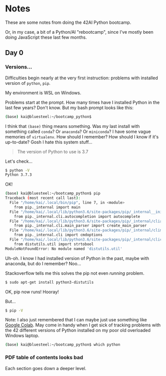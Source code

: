 # Notes

These are some notes from doing the 42AI Python bootcamp.

Or, in my case, a bit of a Python/AI "rebootcamp", since I've mostly been doing JavaScript these last few months.

## Day 0

### Versions...

Difficulties begin nearly at the very first instruction:  problems with installed version of `python`, `pip`.

My environment is WSL on Windows.

Problems start at the prompt. How many times have I installed Python in the last few years? Don't know. But my bash prompt looks like this:

```bash
(base) kai@bluesteel:~/bootcamp_python$ 
```

I think that `(base)` thing means something. Was my last install with something called `conda`? Or `anaconda`? Or `miniconda`? I have some vague memories of `virtualenv`. How should I remember? How should I know if it's up-to-date? Gosh I hate this system stuff...

> The version of Python to use is 3.7

Let's check...

```bash
$ python -V
Python 3.7.3
```

OK!

```bash
(base) kai@bluesteel:~/bootcamp_python$ pip
Traceback (most recent call last):
  File "/home/kai/.local/bin/pip", line 7, in <module>
    from pip._internal import main
  File "/home/kai/.local/lib/python3.6/site-packages/pip/_internal__init__.py", line 40, in <module>
    from pip._internal.cli.autocompletion import autocomplete
  File "/home/kai/.local/lib/python3.6/site-packages/pip/_internal/cliautocompletion.py", line 8, in <module>
    from pip._internal.cli.main_parser import create_main_parser
  File "/home/kai/.local/lib/python3.6/site-packages/pip/_internal/climain_parser.py", line 7, in <module>
    from pip._internal.cli import cmdoptions
  File "/home/kai/.local/lib/python3.6/site-packages/pip/_internal/clicmdoptions.py", line 15, in <module>
    from distutils.util import strtobool
ModuleNotFoundError: No module named 'distutils.util'
```

Uh-oh. I know I had installed version of Python in the past, maybe with anaconda, but do I remember? Noo...

Stackoverflow tells me this solves the pip not even _running_ problem.

```bash
$ sudo apt-get install python3-distutils
```

OK, pip now runs! Hooray!

But...

```bash
$ pip -V                                                                                                                               pip 19.2.3 from /home/kai/.local/lib/python3.6/site-packages/pip (python 3.6) 
```

Note: I also just remembered that I can maybe just use something like [Google Colab](https://colab.research.google.com/). May come in handy when I get sick of tracking problems with the 42 different versions of Python installed on my poor old overloaded Windows laptop.

```bash
(base) kai@bluesteel:~/bootcamp_python$ which python                                                                                                                                                              /home/kai/anaconda3/bin/python                                                                                                                                                                                    (base) kai@bluesteel:~/bootcamp_python$ which pip                                                                                                                                                                 /home/kai/.local/bin/pip                                                                                                                                                                                          (base) kai@bluesteel:~/bootcamp_python$ python -V                                                                                                                                                                 Python 3.7.3                                                                                                                                                                                                      (base) kai@bluesteel:~/bootcamp_python$ which python                                                                                                                                                              /home/kai/anaconda3/bin/python                                                                                                                                                                                    (base) kai@bluesteel:~/bootcamp_python$ pip -V                                                                                                                                                                    pip 19.2.3 from /home/kai/.local/lib/python3.6/site-packages/pip (python 3.6)                                                                                                                                     (base) kai@bluesteel:~/bootcamp_python$ /home/kai/anaconda3/bin/pip -V                                                                                                                                            pip 19.3.1 from /home/kai/anaconda3/lib/python3.7/site-packages/pip (python 3.7)                                                                                                                                  (base) kai@bluesteel:~/bootcamp_python$ /home/kai/anaconda3/bin/pip install pycodestyle                                                                                                                           Requirement already satisfied: pycodestyle in /home/kai/anaconda3/lib/python3.7/site-packages (2.5.0)                                                                                                             (base) kai@bluesteel:~/bootcamp_python$ pip install pycodestyle  

```

### PDF table of contents looks bad

Each section goes down a deeper level.
